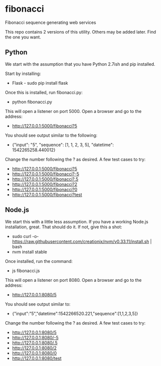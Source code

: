 # fibonacci
Fibonacci sequence generating web services

This repo contains 2 versions of this utility.  Others may be added later.  Find the one you want.

##  Python

We start with the assumption that you have Python 2.7ish and pip installed.

Start by installing:
- Flask - sudo pip install flask

Once this is installed, run fibonacci.py:
- python fibonacci.py

This will open a listener on port 5000.  Open a browser and go to the address:
- http://127.0.0.1:5000/fibonacci?5

You should see output similar to the following:
- {"input": "5", "sequence": [1, 1, 2, 3, 5], "datetime": 1542265258.440012}

Change the number following the ? as desired.  A few test cases to try:
- http://127.0.0.1:5000/fibonacci?5
- http://127.0.0.1:5000/fibonacci?-5
- http://127.0.0.1:5000/fibonacci?.5
- http://127.0.0.1:5000/fibonacci?2
- http://127.0.0.1:5000/fibonacci?0
- http://127.0.0.1:5000/fibonacci?test


##  Node.js

We start this with a little less assumption.  If you have a working Node.js installation, great.  That should do it.  If not, give this a shot:

- sudo curl -o- https://raw.githubusercontent.com/creationix/nvm/v0.33.11/install.sh | bash
- nvm install stable

Once installed, run the command:
- js fibonacci.js

This will open a listener on port 8080.  Open a browser and go to the address:
- http://127.0.0.1:8080/5

You should see output similar to:
- {"input":"5","datetime":1542266520.221,"sequence":[1,1,2,3,5]}

Change the number following the ? as desired.  A few test cases to try:
- http://127.0.0.1:8080/5
- http://127.0.0.1:8080/-5
- http://127.0.0.1:8080/.5
- http://127.0.0.1:8080/2
- http://127.0.0.1:8080/0
- http://127.0.0.1:8080/test



